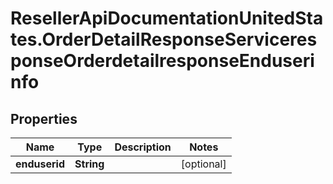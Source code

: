 # ResellerApiDocumentationUnitedStates.OrderDetailResponseServiceresponseOrderdetailresponseEnduserinfo

## Properties

Name | Type | Description | Notes
------------ | ------------- | ------------- | -------------
**enduserid** | **String** |  | [optional] 


